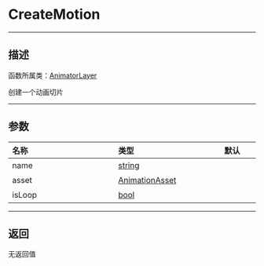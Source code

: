 # CreateMotion
-----------------------------------------------------------------------------------------
## 描述

函数所属类：[AnimatorLayer](/Api/Class/Animation/SandboxAnimatorLayer.md)

创建一个动画切片

-----------------------------------------------------------------------------------------
## 参数

|<div style="width:200px">**名称**</div>|<div style="width:200px">**类型**</div>|<div style="width:200px">**默认**</div>|<div style="width:345px">**描述**</div>|
|:--------------------|:--------------------|:--------------------|:--------------------|
|name|[string](/Api/DataType/String.md)||切片名字|
|asset|[AnimationAsset](/Api/Class/Animation/SandboxAnimationAsset.md)||切片资源|
|isLoop|[bool](/Api/DataType/Bool.md)||是否循环|

-----------------------------------------------------------------------------------------
## 返回

无返回值
